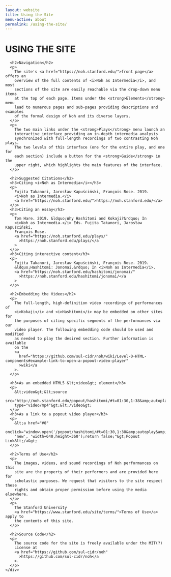 ```yaml
---
layout: website
title: Using the Site
menu-active: about
permalink: /using-the-site/
---
```


<main class="page-content">
  <div class="text-container">
    <div class="wrapper wrapper--small">
      <h1>USING THE SITE</h1>

      <h2>Navigation</h2>
      <p>
        The site's <a href="https://noh.stanford.edu/">front page</a> offers an
        overview of the full contents of <i>Noh as Intermedia</i>, and most
        sections of the site are easily reachable via the drop-down menu items
        at the top of each page. Items under the <strong>Elements</strong> menu
        lead to numerous pages and sub-pages providing descriptions and examples
        of the formal design of Noh and its diverse layers.
      </p>
      <p>
        The two main links under the <strong>Plays</strong> menu launch an
        interactive interface providing an in-depth intermedia analysis
        synchronized with full-length recordings of two contrasting Noh plays.
        The two levels of this interface (one for the entire play, and one for
        each section) include a button for the <strong>Guide</strong> in the
        upper right, which highlights the main features of the interface.
      </p>

      <h2>Suggested Citations</h2>
      <h3>Citing <i>Noh as Intermedia</i></h3>
      <p>
        Fujita Takanori, Jarosław Kapuściński, François Rose. 2019.
        <i>Noh as Intermedia.</i>
        <a href="https://noh.stanford.edu/">https://noh.stanford.edu/</a>
      </p>
      <h3>Citing an essay</h3>
      <p>
        Tom Hare. 2019. &ldquo;Why Hashitomi and Kokaji?&rdquo; In
        <i>Noh as Intermedia.</i> Eds. Fujita Takanori, Jarosław Kapuściński,
        François Rose.
        <a href="https://noh.stanford.edu/plays/"
          >https://noh.stanford.edu/plays/</a
        >
      </p>
      <h3>Citing interactive content</h3>
      <p>
        Fujita Takanori, Jarosław Kapuściński, François Rose. 2019.
        &ldquo;Hashitomi: Jonomai.&rdquo; In <i>Noh as Intermedia</i>.
        <a href="https://noh.stanford.edu/hashitomi/jonomai/"
          >https://noh.stanford.edu/hashitomi/jonomai/</a
        >
      </p>

      <h2>Embedding the Videos</h2>
      <p>
        The full-length, high-definition video recordings of performances of
        <i>Kokaji</i> and <i>Hashitomi</i> may be embedded on other sites for
        the purposes of citing specific segments of the performances via our
        video player. The following embedding code should be used and modified
        as needed to play the desired section. Further information is available
        on the
        <a
          href="https://github.com/sul-cidr/noh/wiki/Level-0-HTML-components#example-link-to-open-a-popout-video-player"
          >wiki</a
        >.
      </p>

      <h3>As an embedded HTML5 &lt;video&gt; element</h3>
      <p>
        &lt;video&gt;&lt;source
        src="http://noh.stanford.edu/popout/hashitomi/#t=01:30,1:38&amp;autoplay&amp;autoclose"
        type="video/mp4"&gt;&lt;/video&gt;
      </p>
      <h3>As a link to a popout video player</h3>
      <p>
        &lt;a href="#0"
        onclick="window.open('/popout/hashitomi/#t=01:30,1:38&amp;autoplay&amp;autoclose',
        'new', 'width=640,height=360');return false;"&gt;Popout Link&lt;/a&gt;
      </p>

      <h2>Terms of Use</h2>
      <p>
        The images, videos, and sound recordings of Noh performances on this
        site are the property of their performers and are provided here for
        scholastic purposes. We request that visitors to the site respect these
        rights and obtain proper permission before using the media elsewhere.
      </p>
      <p>
        The Stanford University
        <a href="https://www.stanford.edu/site/terms/">Terms of Use</a> apply to
        the contents of this site.
      </p>

      <h2>Source Code</h2>
      <p>
        The source code for the site is freely available under the MIT(?)
        License at
        <a href="https://github.com/sul-cidr/noh"
          >https://github.com/sul-cidr/noh</a
        >.
      </p>
    </div>
  </div>
</main>
